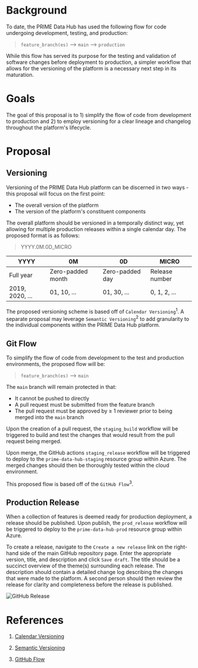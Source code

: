 # Background

To date, the PRIME Data Hub has used the following flow for code undergoing development, testing, and production:

> `feature_branch(es)` --> `main` --> `production`

While this flow has served its purpose for the testing and validation of software changes before deployment to production, a simpler workflow that allows for the versioning of the platform is a necessary next step in its maturation.

# Goals

The goal of this proposal is to 1) simplify the flow of code from development to production and 2) to employ versioning for a clear lineage and changelog throughout the platform's lifecycle.

# Proposal

## Versioning

Versioning of the PRIME Data Hub platform can be discerned in two ways - this proposal will focus on the first point:
  - The overall version of the platform
  - The version of the platform's constituent components

The overall platform should be versioned in a temporally distinct way, yet allowing for multiple production releases within a single calendar day.  The proposed format is as follows:

> YYYY.0M.0D_MICRO

|YYYY|0M|0D|MICRO
|---|---|---|---|
|Full year|Zero-padded month|Zero-padded day|Release number|
|2019, 2020, ...|01, 10, ...|01, 30, ...|0, 1, 2, ...

The proposed versioning scheme is based off of `Calendar Versioning`<sup>1</sup>.  A separate proposal may leverage `Semantic Versioning`<sup>2</sup> to add granularity to the individual components within the PRIME Data Hub platform.

## Git Flow

To simplify the flow of code from development to the test and production environments, the proposed flow will be:

> `feature_branch(es)` --> `main`

The `main` branch will remain protected in that:
  - It cannot be pushed to directly
  - A pull request must be submitted from the feature branch
  - The pull request must be approved by ≥ 1 reviewer prior to being merged into the `main` branch

Upon the creation of a pull request, the `staging_build` workflow will be triggered to build and test the changes that would result from the pull request being merged.

Upon merge, the GitHub actions `staging_release` workflow will be triggered to deploy to the `prime-data-hub-staging` resource group within Azure.  The merged changes should then be thoroughly tested within the cloud environment.

This proposed flow is based off of the `GitHub Flow`<sup>3</sup>.

## Production Release

When a collection of features is deemed ready for production deployment, a release should be published.  Upon publish, the `prod_release` workflow will be triggered to deploy to the `prime-data-hub-prod` resource group within Azure.

To create a release, navigate to the `Create a new release` link on the right-hand side of the main GitHub repository page.  Enter the appropriate version, title, and description and click `Save draft`.  The title should be a succinct overview of the theme(s) surrounding each release.  The description should contain a detailed change log describing the changes that were made to the platform.  A second person should then review the release for clarity and completeness before the release is published.

![GitHub Release](../assets/github_release.png "GitHub Release UI")

# References

1. [Calendar Versioning](https://calver.org)

2. [Semantic Versioning](https://semver.org)

3. [GitHub Flow](https://guides.github.com/introduction/flow/)
